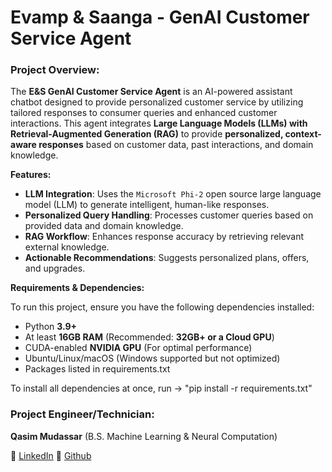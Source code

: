 # Evamp & Saanga - GenAI Customer Service Agent

### Project Overview:
The **E&S GenAI Customer Service Agent** is an AI-powered assistant chatbot designed to provide personalized customer service by utilizing tailored responses to consumer queries and enhanced customer interactions. This agent integrates **Large Language Models (LLMs) with Retrieval-Augmented Generation (RAG)** to provide **personalized, context-aware responses** based on customer data, past interactions, and domain knowledge.

**Features:**

- **LLM Integration**: Uses the `Microsoft Phi-2` open source large language model (LLM) to generate intelligent, human-like responses.
- **Personalized Query Handling**: Processes customer queries based on provided data and domain knowledge.
- **RAG Workflow**: Enhances response accuracy by retrieving relevant external knowledge.
- **Actionable Recommendations**: Suggests personalized plans, offers, and upgrades.


**Requirements & Dependencies:**

To run this project, ensure you have the following dependencies installed:

- Python **3.9+**
- At least **16GB RAM** (Recommended: **32GB+ or a Cloud GPU**)
- CUDA-enabled **NVIDIA GPU** (For optimal performance)
- Ubuntu/Linux/macOS (Windows supported but not optimized)
- Packages listed in requirements.txt

To install all dependencies at once, run -> "pip install -r requirements.txt"

### Project Engineer/Technician:
**Qasim Mudassar** (B.S. Machine Learning & Neural Computation)

🔗 [LinkedIn](https://www.linkedin.com/in/qmudassar/)
🔗 [Github](https://github.com/qmudassar)